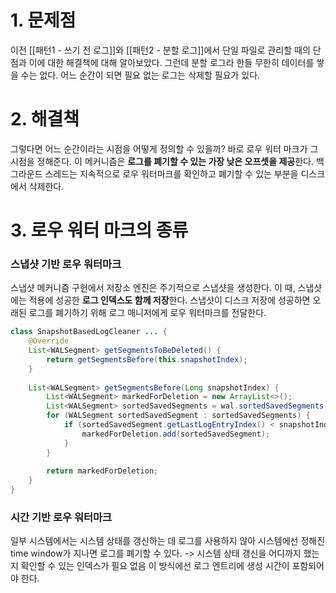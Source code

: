 # 1. 문제점
이전 [[패턴1 - 쓰기 전 로그]]와 [[패턴2 - 분할 로그]]에서 단일 파일로 관리할 때의 단점과 이에 대한 해결책에 대해 알아보았다. 
그런데 분할 로그라 한들 무한히 데이터를 쌓을 수는 없다.
어느 순간이 되면 필요 없는 로그는 삭제할 필요가 있다.

# 2. 해결책
그렇다면 어느 순간이라는 시점을 어떻게 정의할 수 있을까?
바로 로우 워터 마크가 그 시점을 정해준다.
이 메커니즘은 **로그를 폐기할 수 있는 가장 낮은 오프셋을 제공**한다.
백그라운드 스레드는 지속적으로 로우 워터마크를 확인하고 폐기할 수 있는 부분을 디스크에서 삭제한다.

# 3. 로우 워터 마크의 종류
### 스냅샷 기반 로우 워터마크
스냅샷 메커니즘 구현에서 저장소 엔진은 주기적으로 스냅샷을 생성한다. 
이 때, 스냅샷에는 적용에 성공한 **로그 인덱스도 함께 저장**한다.
스냅샷이 디스크 저장에 성공하면 오래된 로그를 폐기하기 위해 로그 매니저에게 로우 워터마크를 전달한다.
```java
class SnapshotBasedLogCleaner ... {
	@Override
	List<WALSegment> getSegmentsToBeDeleted() {
		return getSegmentsBefore(this.snapshotIndex);
	}
	
	List<WALSegment> getSegmentsBefore(Long snapshotIndex) {
		List<WALSegment> markedForDeletion = new ArrayList<>();
		List<WALSegment> sortedSavedSegments = wal.sortedSavedSegments;
		for (WALSegment sortedSavedSegment : sortedSavedSegments) {
			if (sortedSavedSegment.getLastLogEntryIndex() < snapshotIndex) {
				markedForDeletion.add(sortedSavedSegment);
			}
		}
		
		return markedForDeletion;
	}
}
```
### 시간 기반 로우 워터마크
일부 시스템에서는 시스템 상태를 갱신하는 데 로그를 사용하지 않아 시스템에선 정해진 time window가 지나면 로그를 폐기할 수 있다.
-> 시스템 상태 갱신을 어디까지 했는지 확인할 수 있는 인덱스가 필요 없음
이 방식에선 로그 엔트리에 생성 시간이 포함되어야 한다.



